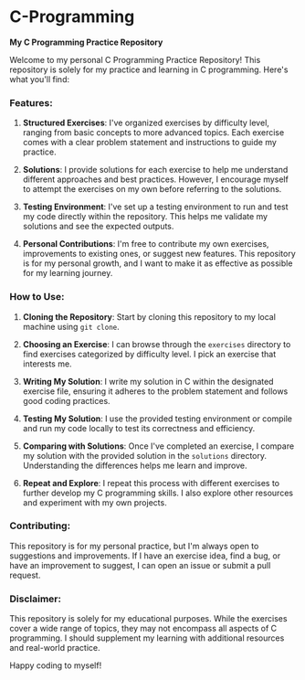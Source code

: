 # C-Programming
**My C Programming Practice Repository**

Welcome to my personal C Programming Practice Repository! This repository is solely for my practice and learning in C programming. Here's what you'll find:

### Features:

1. **Structured Exercises**: I've organized exercises by difficulty level, ranging from basic concepts to more advanced topics. Each exercise comes with a clear problem statement and instructions to guide my practice.

2. **Solutions**: I provide solutions for each exercise to help me understand different approaches and best practices. However, I encourage myself to attempt the exercises on my own before referring to the solutions.

3. **Testing Environment**: I've set up a testing environment to run and test my code directly within the repository. This helps me validate my solutions and see the expected outputs.

4. **Personal Contributions**: I'm free to contribute my own exercises, improvements to existing ones, or suggest new features. This repository is for my personal growth, and I want to make it as effective as possible for my learning journey.

### How to Use:

1. **Cloning the Repository**: Start by cloning this repository to my local machine using `git clone`.

2. **Choosing an Exercise**: I can browse through the `exercises` directory to find exercises categorized by difficulty level. I pick an exercise that interests me.

3. **Writing My Solution**: I write my solution in C within the designated exercise file, ensuring it adheres to the problem statement and follows good coding practices.

4. **Testing My Solution**: I use the provided testing environment or compile and run my code locally to test its correctness and efficiency.

5. **Comparing with Solutions**: Once I've completed an exercise, I compare my solution with the provided solution in the `solutions` directory. Understanding the differences helps me learn and improve.

6. **Repeat and Explore**: I repeat this process with different exercises to further develop my C programming skills. I also explore other resources and experiment with my own projects.

### Contributing:

This repository is for my personal practice, but I'm always open to suggestions and improvements. If I have an exercise idea, find a bug, or have an improvement to suggest, I can open an issue or submit a pull request.

### Disclaimer:

This repository is solely for my educational purposes. While the exercises cover a wide range of topics, they may not encompass all aspects of C programming. I should supplement my learning with additional resources and real-world practice.

Happy coding to myself!
